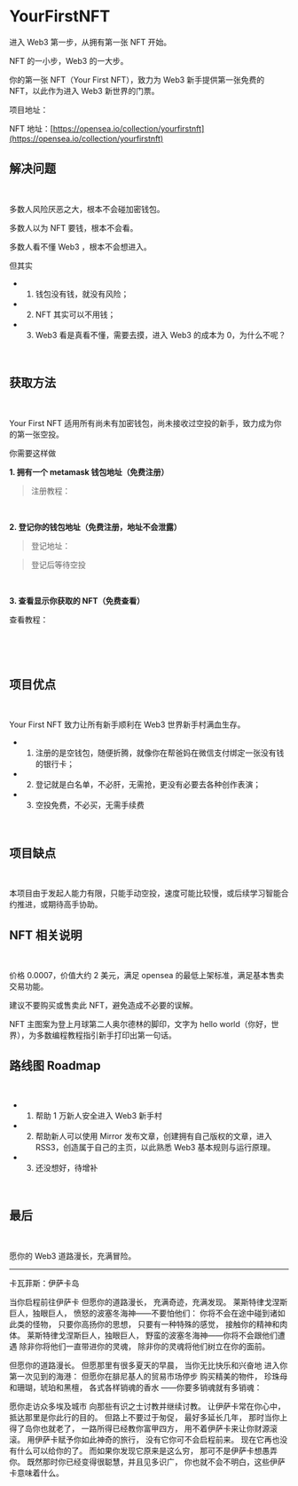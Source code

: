 # YourFirstNFT


进入 Web3 第一步，从拥有第一张 NFT 开始。
​

NFT 的一小步，Web3  的一大步。
​

你的第一张 NFT（Your First NFT），致力为 Web3 新手提供第一张免费的 NFT，以此作为进入 Web3 新世界的门票。
​

项目地址：
​

NFT 地址：[https://opensea.io/collection/yourfirstnft](https://opensea.io/collection/yourfirstnft)
​

## 解决问题
​

多数人风险厌恶之大，根本不会碰加密钱包。
​

多数人以为 NFT 要钱，根本不会看。
​

多数人看不懂 Web3 ，根本不会想进入。
​

但其实
​


- 1. 钱包没有钱，就没有风险；
- 2. NFT 其实可以不用钱；
- 3. Web3 看是真看不懂，需要去摸，进入 Web3 的成本为 0，为什么不呢？

​

## 获取方法
​

Your First NFT 适用所有尚未有加密钱包，尚未接收过空投的新手，致力成为你的第一张空投。
​

你需要这样做
​

**1. 拥有一个 metamask 钱包地址（免费注册）**
​

> 注册教程：

​

**2. 登记你的钱包地址（免费注册，地址不会泄露）**
​

> 登记地址：
> ​

> 登记后等待空投

​

**3. 查看显示你获取的 NFT（免费查看）**
​

查看教程：
​

​

​

## 项目优点
​

Your First NFT 致力让所有新手顺利在 Web3 世界新手村满血生存。
​


- 1. 注册的是空钱包，随便折腾，就像你在帮爸妈在微信支付绑定一张没有钱的银行卡；
- 2. 登记就是白名单，不必肝，无需抢，更没有必要去各种创作表演；
- 3. 空投免费，不必买，无需手续费

​

## 项目缺点
​

本项目由于发起人能力有限，只能手动空投，速度可能比较慢，或后续学习智能合约推进，或期待高手协助。
​

## NFT 相关说明
​

价格 0.0007，价值大约 2 美元，满足 opensea 的最低上架标准，满足基本售卖交易功能。
​

建议不要购买或售卖此 NFT，避免造成不必要的误解。
​

NFT 主图案为登上月球第二人奥尔德林的脚印，文字为 hello world（你好，世界），为多数编程教程指引新手打印出第一句话。
​

## 路线图 Roadmap 
​


- 1. 帮助 1 万新人安全进入 Web3 新手村
- 2. 帮助新人可以使用 Mirror 发布文章，创建拥有自己版权的文章，进入 RSS3，创造属于自己的主页，以此熟悉 Web3 基本规则与运行原理。
- 3. 还没想好，待增补

​

## 最后
​

愿你的 Web3 道路漫长，充满冒险。
​

-------


卡瓦菲斯：伊萨卡岛
​

当你启程前往伊萨卡
但愿你的道路漫长，
充满奇迹，充满发现。
莱斯特律戈涅斯巨人，独眼巨人，
愤怒的波塞冬海神——不要怕他们：
你将不会在途中碰到诸如此类的怪物，
只要你高扬你的思想，
只要有一种特殊的感觉，
接触你的精神和肉体。
莱斯特律戈涅斯巨人，独眼巨人，
野蛮的波塞冬海神——你将不会跟他们遭遇
除非你将他们一直带进你的灵魂，
除非你的灵魂将他们树立在你的面前。
​

但愿你的道路漫长。
但愿那里有很多夏天的早晨，
当你无比快乐和兴奋地
进入你第一次见到的海港：
但愿你在腓尼基人的贸易市场停步
购买精美的物件，
珍珠母和珊瑚，琥珀和黑檀，
各式各样销魂的香水
——你要多销魂就有多销魂：
​

愿你走访众多埃及城市
向那些有识之士讨教并继续讨教。
让伊萨卡常在你心中，
抵达那里是你此行的目的。
但路上不要过于匆促，
最好多延长几年，
那时当你上得了岛你也就老了，
一路所得已经教你富甲四方，
用不着伊萨卡来让你财源滚滚。
用伊萨卡赋予你如此神奇的旅行，
没有它你可不会启程前来。
现在它再也没有什么可以给你的了。
而如果你发现它原来是这么穷，
那可不是伊萨卡想愚弄你。
既然那时你已经变得很聪慧，并且见多识广，
你也就不会不明白，这些伊萨卡意味着什么。
